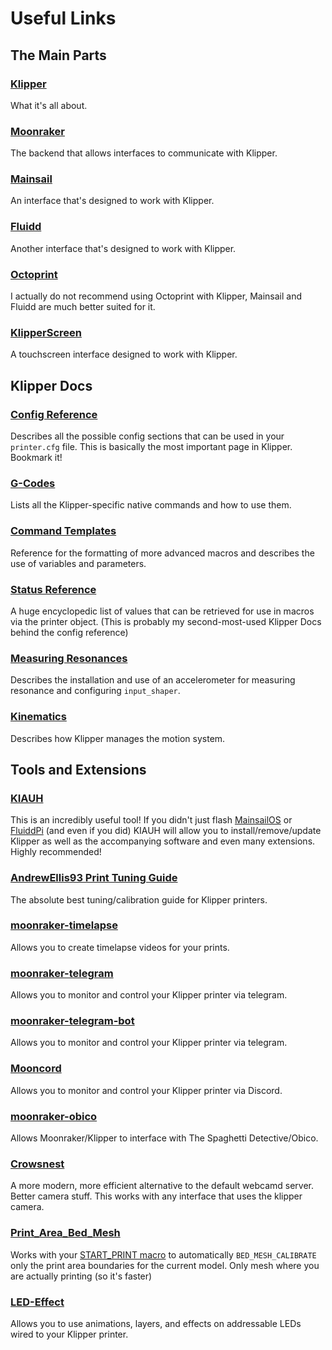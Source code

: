 <!--
 Copyright (c) 2022 Chris Laprade (chris@rootiest.com)
 
 This software is released under the MIT License.
 https://opensource.org/licenses/MIT
-->

# Useful Links

## The Main Parts

### [Klipper](https://www.klipper3d.org)

What it's all about.

### [Moonraker](https://moonraker.readthedocs.io/en/latest/)

The backend that allows interfaces to communicate with Klipper.

### [Mainsail](https://docs.mainsail.xyz/)

An interface that's designed to work with Klipper.

### [Fluidd](https://docs.fluidd.xyz/)

Another interface that's designed to work with Klipper.

### [Octoprint](https://octoprint.org/)

I actually do not recommend using Octoprint with Klipper, Mainsail and Fluidd are much better suited for it.

### [KlipperScreen](https://klipperscreen.readthedocs.io/en/latest/)

A touchscreen interface designed to work with Klipper.

## Klipper Docs

### [Config Reference](https://www.klipper3d.org/Config_Reference.html)

Describes all the possible config sections that can be used in your `printer.cfg` file. This is basically the most important page in Klipper. Bookmark it!

### [G-Codes](https://www.klipper3d.org/G-Codes.html)

Lists all the Klipper-specific native commands and how to use them.

### [Command Templates](https://www.klipper3d.org/Command_Templates.html)

Reference for the formatting of more advanced macros and describes the use of variables and parameters.

### [Status Reference](https://www.klipper3d.org/Status_Reference.html)

A huge encyclopedic list of values that can be retrieved for use in macros via the printer object. (This is probably my second-most-used Klipper Docs behind the config reference)

### [Measuring Resonances](https://www.klipper3d.org/Measuring_Resonances.html)

Describes the installation and use of an accelerometer for measuring resonance and configuring `input_shaper`.

### [Kinematics](https://www.klipper3d.org/Kinematics.html)

Describes how Klipper manages the motion system.

## Tools and Extensions

### [KIAUH](https://github.com/th33xitus/kiauh)

This is an incredibly useful tool! If you didn't just flash [MainsailOS](https://docs.mainsail.xyz/setup/mainsail-os) or [FluiddPi](https://docs.fluidd.xyz/installation/fluiddpi) (and even if you did) KIAUH will allow you to install/remove/update Klipper as well as the accompanying software and even many extensions. Highly recommended!

### [AndrewEllis93 Print Tuning Guide](https://github.com/AndrewEllis93/Print-Tuning-Guide)

The absolute best tuning/calibration guide for Klipper printers.

### [moonraker-timelapse](https://github.com/mainsail-crew/moonraker-timelapse)

Allows you to create timelapse videos for your prints.

### [moonraker-telegram](https://github.com/Raabi91/moonraker-telegram)

Allows you to monitor and control your Klipper printer via telegram.

### [moonraker-telegram-bot](https://github.com/nlef/moonraker-telegram-bot)

Allows you to monitor and control your Klipper printer via telegram.

### [Mooncord](https://github.com/eliteSchwein/mooncord)

Allows you to monitor and control your Klipper printer via Discord.

### [moonraker-obico](https://github.com/TheSpaghettiDetective/moonraker-obico)

Allows Moonraker/Klipper to interface with The Spaghetti Detective/Obico.

### [Crowsnest](https://github.com/mainsail-crew/crowsnest)

A more modern, more efficient alternative to the default webcamd server. Better camera stuff. This works with any interface that uses the klipper camera.

### [Print_Area_Bed_Mesh](https://github.com/Turge08/print_area_bed_mesh)

Works with your [START_PRINT macro](GUIDE-macros.md) to automatically `BED_MESH_CALIBRATE` only the print area boundaries for the current model. Only mesh where you are actually printing (so it's faster)

### [LED-Effect](https://github.com/julianschill/klipper-led_effect)

Allows you to use animations, layers, and effects on addressable LEDs wired to your Klipper printer.